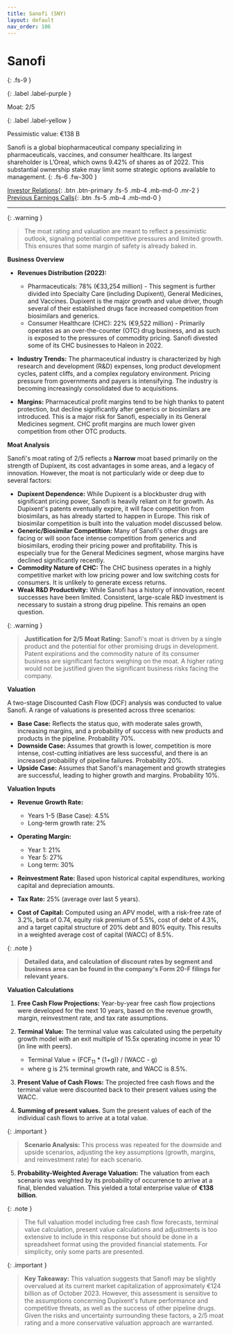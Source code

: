 ```yaml
---
title: Sanofi (SNY)
layout: default
nav_order: 106
---
```


# Sanofi
{: .fs-9 }

{: .label .label-purple }

Moat: 2/5

{: .label .label-yellow }

Pessimistic value: €138 B

Sanofi is a global biopharmaceutical company specializing in pharmaceuticals, vaccines, and consumer healthcare. Its largest shareholder is L’Oreal, which owns 9.42% of shares as of 2022.  This substantial ownership stake may limit some strategic options available to management.
{: .fs-6 .fw-300 }

[Investor Relations](https://www.google.com/search?q=SNY+investor+relations){: .btn .btn-primary .fs-5 .mb-4 .mb-md-0 .mr-2 }
[Previous Earnings Calls](https://discountingcashflows.com/company/SNY/transcripts/){: .btn .fs-5 .mb-4 .mb-md-0 }

---

{: .warning } 
>The moat rating and valuation are meant to reflect a pessimistic outlook, signaling potential competitive pressures and limited growth. This ensures that some margin of safety is already baked in.


**Business Overview**

* **Revenues Distribution (2022):**
    * Pharmaceuticals: 78% (€33,254 million) -  This segment is further divided into Specialty Care (including Dupixent), General Medicines, and Vaccines. Dupixent is the major growth and value driver, though several of their established drugs face increased competition from biosimilars and generics.
    * Consumer Healthcare (CHC): 22% (€9,522 million) - Primarily operates as an over-the-counter (OTC) drug business, and as such is exposed to the pressures of commodity pricing.  Sanofi divested some of its CHC businesses to Haleon in 2022.

* **Industry Trends:** The pharmaceutical industry is characterized by high research and development (R&D) expenses, long product development cycles,  patent cliffs, and a complex regulatory environment. Pricing pressure from governments and payers is intensifying. The industry is becoming increasingly consolidated due to acquisitions.

* **Margins:**  Pharmaceutical profit margins tend to be high thanks to patent protection, but decline significantly after generics or biosimilars are introduced.  This is a major risk for Sanofi, especially in its General Medicines segment. CHC profit margins are much lower given competition from other OTC products.

**Moat Analysis**

Sanofi's moat rating of 2/5 reflects a **Narrow** moat based primarily on the strength of Dupixent, its cost advantages in some areas, and a legacy of innovation.  However, the moat is not particularly wide or deep due to several factors:

* **Dupixent Dependence:** While Dupixent is a blockbuster drug with significant pricing power, Sanofi is heavily reliant on it for growth. As Dupixent's patents eventually expire, it will face competition from biosimilars, as has already started to happen in Europe. This risk of biosimilar competition is built into the valuation model discussed below.
* **Generic/Biosimilar Competition:**  Many of Sanofi's other drugs are facing or will soon face intense competition from generics and biosimilars, eroding their pricing power and profitability.  This is especially true for the General Medicines segment, whose margins have declined significantly recently. 
* **Commodity Nature of CHC:** The CHC business operates in a highly competitive market with low pricing power and low switching costs for consumers. It is unlikely to generate excess returns.
* **Weak R&D Productivity:** While Sanofi has a history of innovation, recent successes have been limited.  Consistent, large-scale R&D investment is necessary to sustain a strong drug pipeline. This remains an open question.


{: .warning }
>  **Justification for 2/5 Moat Rating:** Sanofi's moat is driven by a single product and the potential for other promising drugs in development. Patent expirations and the commodity nature of its consumer business are significant factors weighing on the moat. A higher rating would not be justified given the significant business risks facing the company.


**Valuation**

A two-stage Discounted Cash Flow (DCF) analysis was conducted to value Sanofi.  A range of valuations is presented across three scenarios:

* **Base Case:** Reflects the status quo, with moderate sales growth, increasing margins, and a probability of success with new products and products in the pipeline. Probability 70%.
* **Downside Case:** Assumes that growth is lower, competition is more intense, cost-cutting initiatives are less successful, and there is an increased probability of pipeline failures. Probability 20%.
* **Upside Case:** Assumes that Sanofi's management and growth strategies are successful, leading to higher growth and margins.  Probability 10%.


**Valuation Inputs**

* **Revenue Growth Rate:**
    * Years 1-5 (Base Case): 4.5%
    * Long-term growth rate: 2%

* **Operating Margin:**
    * Year 1: 21%
    * Year 5: 27%
    * Long term: 30%

* **Reinvestment Rate:** Based upon historical capital expenditures, working capital and depreciation amounts. 
* **Tax Rate:** 25% (average over last 5 years).
* **Cost of Capital:** Computed using an APV model, with a risk-free rate of 3.2%, beta of 0.74, equity risk premium of 5.5%, cost of debt of 4.3%, and a target capital structure of 20% debt and 80% equity. This results in a weighted average cost of capital (WACC) of 8.5%.

{: .note }
>  **Detailed data, and calculation of discount rates by segment and business area can be found in the company's Form 20-F filings for relevant years.**


**Valuation Calculations**

1. **Free Cash Flow Projections:** Year-by-year free cash flow projections were developed for the next 10 years, based on the revenue growth, margin, reinvestment rate, and tax rate assumptions. 


2. **Terminal Value:** The terminal value was calculated using the perpetuity growth model with an exit multiple of 15.5x operating income in year 10 (in line with peers).
    * Terminal Value = (FCF<sub>11</sub> \* (1+g)) / (WACC - g) 
    * where g is 2% terminal growth rate, and WACC is 8.5%.

3. **Present Value of Cash Flows:**  The projected free cash flows and the terminal value were discounted back to their present values using the WACC.
4. **Summing of present values.** Sum the present values of each of the individual cash flows to arrive at a total value.

{: .important }
>  **Scenario Analysis:** This process was repeated for the downside and upside scenarios, adjusting the key assumptions (growth, margins, and reinvestment rate) for each scenario.


5. **Probability-Weighted Average Valuation:**  The valuation from each scenario was weighted by its probability of occurrence to arrive at a final, blended valuation. This yielded a total enterprise value of **€138 billion**.

{: .note }
>  The full valuation model including free cash flow forecasts, terminal value calculation,  present value calculations and adjustments is too extensive to include in this response but should be done in a spreadsheet format using the provided financial statements. For simplicity, only some parts are presented.

{: .important }
>   **Key Takeaway:** This valuation suggests that Sanofi may be slightly overvalued at its current market capitalization of approximately €124 billion as of October 2023.  However, this assessment is sensitive to the assumptions concerning Dupixent's future performance and competitive threats, as well as the success of other pipeline drugs.  Given the risks and uncertainty surrounding these factors, a 2/5 moat rating and a more conservative valuation approach are warranted.
